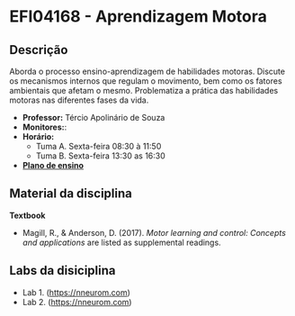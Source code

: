 # EFI04168 - Aprendizagem Motora

## Descrição

Aborda o processo ensino-aprendizagem de habilidades motoras. Discute os mecanismos internos que regulam o movimento, bem como os fatores 
ambientais que afetam o mesmo. Problematiza a prática das habilidades motoras nas diferentes fases da vida.

- **Professor:** Tércio Apolinário de Souza
- **Monitores:**: 
- **Horário:**
  - Tuma A. Sexta-feira 08:30 à 11:50
  - Tuma B. Sexta-feira 13:30 as 16:30 
- [**Plano de ensino**](https://nneurom.com)

## Material da disciplina 
**Textbook** 
- Magill, R., & Anderson, D. (2017). *Motor learning and control: Concepts and applications* are listed as supplemental readings. 

## Labs da disiciplina
- Lab 1. (https://nneurom.com)
- Lab 2. (https://nneurom.com)
 

